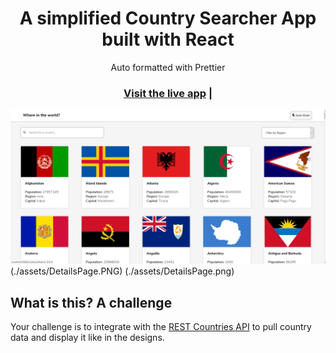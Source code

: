<h1 align="center">A simplified Country Searcher App built with React</h1>

<div align="center">Auto formatted with Prettier</div>

<h3 align="center">
  <a href="https://whereintheworld-react.netlify.app/">Visit the live app</a> |
</h3>

![App screenshot](./assets/HomePage.PNG) (./assets/DetailsPage.PNG)
(./assets/DetailsPage.png)

## What is this? A challenge

Your challenge is to integrate with the [REST Countries API](https://restcountries.eu) to pull country data and display it like in the designs.
